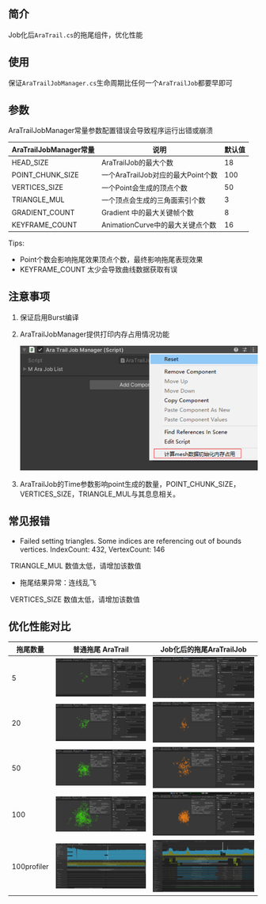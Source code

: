 ## 简介

Job化后`AraTrail.cs`的拖尾组件，优化性能

## 使用

保证`AraTrailJobManager.cs`生命周期比任何一个`AraTrailJob`都要早即可

## 参数

AraTrailJobManager常量参数配置错误会导致程序运行出错或崩溃

| AraTrailJobManager常量 | 说明                               | 默认值 |
| ---------------------- | ---------------------------------- | ------ |
| HEAD_SIZE              | AraTrailJob的最大个数              | 18    |
| POINT_CHUNK_SIZE       | 一个AraTrailJob对应的最大Point个数 | 100    |
| VERTICES_SIZE          | 一个Point会生成的顶点个数          | 50    |
| TRIANGLE_MUL           | 一个顶点会生成的三角面索引个数     | 3      |
| GRADIENT_COUNT         | Gradient 中的最大关键帧个数        | 8      |
| KEYFRAME_COUNT         | AnimationCurve中的最大关键点个数 | 16     |

Tips:

- Point个数会影响拖尾效果顶点个数，最终影响拖尾表现效果
- KEYFRAME_COUNT 太少会导致曲线数据获取有误

## 注意事项

1. 保证启用Burst编译

2. AraTrailJobManager提供打印内存占用情况功能

   ![](Image~/CalcMem.png)

3. AraTrailJob的Time参数影响point生成的数量，POINT_CHUNK_SIZE，VERTICES_SIZE，TRIANGLE_MUL与其息息相关。
## 常见报错
- Failed setting triangles. Some indices are referencing out of bounds vertices. IndexCount: 432, VertexCount: 146

​		TRIANGLE_MUL 数值太低，请增加该数值

-  拖尾结果异常：连线乱飞

​		VERTICES_SIZE 数值太低，请增加该数值

## 优化性能对比

| 拖尾数量    | 普通拖尾 AraTrail                 | Job化后的拖尾AraTrailJob          |
| ----------- | --------------------------------- | --------------------------------- |
| 5           | ![](Image~/Normal5.png)           | ![](Image~/Jobify5.png)           |
| 20          | ![](Image~/Normal20.png)          | ![](Image~/Jobify20.png)          |
| 50          | ![](Image~/Normal50.png)          | ![](Image~/Jobify50.png)          |
| 100         | ![](Image~/Normal100.png)         | ![](Image~/Jobify100.png)         |
| 100profiler | ![](Image~/Normal100profiler.png) | ![](Image~/Jobify100profiler.png) |

